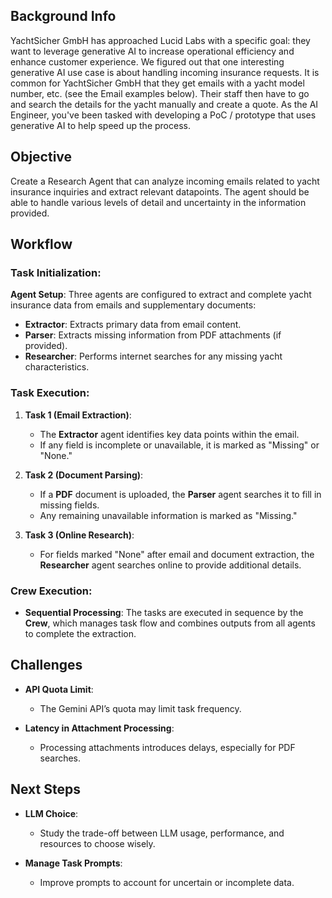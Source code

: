 ## Background Info

YachtSicher GmbH has approached Lucid Labs with a specific goal: they want to leverage generative AI to increase operational efficiency and enhance customer experience. We figured out that one interesting generative AI use case is about handling incoming insurance requests. It is common for YachtSicher GmbH that they get emails with a yacht model number, etc. (see the Email examples below). Their staff then have to go and search the details for the yacht manually and create a quote. As the AI Engineer, you've been tasked with developing a PoC / prototype that uses generative AI to help speed up the process.

## Objective

Create a Research Agent that can analyze incoming emails related to yacht insurance inquiries and extract relevant datapoints. The agent should be able to handle various levels of detail and uncertainty in the information provided.

## Workflow

### Task Initialization:
**Agent Setup**: Three agents are configured to extract and complete yacht insurance data from emails and supplementary documents:
- **Extractor**: Extracts primary data from email content.
- **Parser**: Extracts missing information from PDF attachments (if provided).
- **Researcher**: Performs internet searches for any missing yacht characteristics.

### Task Execution:

1. **Task 1 (Email Extraction)**: 
   - The **Extractor** agent identifies key data points within the email.
   - If any field is incomplete or unavailable, it is marked as "Missing" or "None."

2. **Task 2 (Document Parsing)**:
   - If a **PDF** document is uploaded, the **Parser** agent searches it to fill in missing fields.
   - Any remaining unavailable information is marked as "Missing."

3. **Task 3 (Online Research)**:
   - For fields marked "None" after email and document extraction, the **Researcher** agent searches online to provide additional details.

### Crew Execution:
- **Sequential Processing**: The tasks are executed in sequence by the **Crew**, which manages task flow and combines outputs from all agents to complete the extraction.

## Challenges

- **API Quota Limit**: 
   - The Gemini API’s quota may limit task frequency.

- **Latency in Attachment Processing**: 
   - Processing attachments introduces delays, especially for PDF searches.

## Next Steps

- **LLM Choice**: 
   - Study the trade-off between LLM usage, performance, and resources to choose wisely.

- **Manage Task Prompts**: 
   - Improve prompts to account for uncertain or incomplete data.
